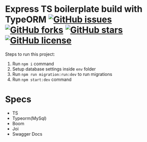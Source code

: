 # Express TS boilerplate build with TypeORM <a href="https://github.com/hafizmuhammadshoaib/express_ts_boilerplate/issues"><img alt="GitHub issues" src="https://img.shields.io/github/issues/hafizmuhammadshoaib/express_ts_boilerplate"></a> <a href="https://github.com/hafizmuhammadshoaib/express_ts_boilerplate/network"><img alt="GitHub forks" src="https://img.shields.io/github/forks/hafizmuhammadshoaib/express_ts_boilerplate"></a> <a href="https://github.com/hafizmuhammadshoaib/express_ts_boilerplate/stargazers"><img alt="GitHub stars" src="https://img.shields.io/github/stars/hafizmuhammadshoaib/express_ts_boilerplate"></a> <a href="https://github.com/hafizmuhammadshoaib/express_ts_boilerplate/blob/master/LICENSE.md"><img alt="GitHub license" src="https://img.shields.io/github/license/hafizmuhammadshoaib/express_ts_boilerplate"></a>

Steps to run this project:

1. Run `npm i` command
2. Setup database settings inside `env` folder
3. Run `npm run migration:run:dev` to run migrations 
4. Run `npm start:dev` command

# Specs
- TS
- Typeorm(MySql)
- Boom
- Joi
- Swagger Docs
